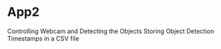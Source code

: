 # App2

Controlling Webcam and Detecting the Objects
Storing Object Detection Timestamps in a CSV file